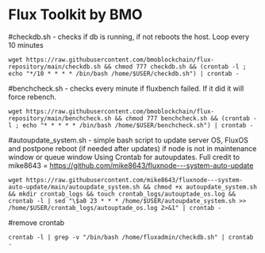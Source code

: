 # Flux Toolkit by BMO

#checkdb.sh - checks if db is running, if not reboots the host. Loop every 10 minutes

`wget https://raw.githubusercontent.com/bmoblockchain/flux-repository/main/checkdb.sh && chmod 777 checkdb.sh && (crontab -l ; echo "*/10 * * * * /bin/bash /home/$USER/checkdb.sh") | crontab -`

#benchcheck.sh - checks every minute if fluxbench failed. If it did it will force rebench.

`wget https://raw.githubusercontent.com/bmoblockchain/flux-repository/main/benchcheck.sh && chmod 777 benchcheck.sh && (crontab -l ; echo "* * * * * /bin/bash /home/$USER/benchcheck.sh") | crontab -`

#autoupdate_system.sh - simple bash script to update server OS, FluxOS and postpone reboot (if needed after updates) if node is not in maintenance window or queue window Using Crontab for autoupdates. Full credit to mike8643 = https://github.com/mike8643/fluxnode---system-auto-update

`wget https://raw.githubusercontent.com/mike8643/fluxnode---system-auto-update/main/autoupdate_system.sh && chmod +x autoupdate_system.sh && mkdir crontab_logs && touch crontab_logs/autouptade_os.log && crontab -l | sed "\$a0 23 * * * /home/$USER/autoupdate_system.sh >> /home/$USER/crontab_logs/autouptade_os.log 2>&1" | crontab -`

#remove crontab

`crontab -l | grep -v "/bin/bash /home/fluxadmin/checkdb.sh" | crontab -
`
